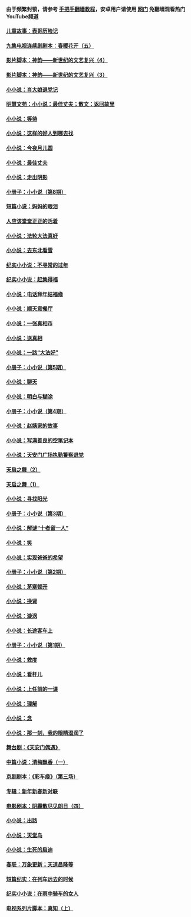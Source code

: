 #### 由于频繁封锁，请参考 [手把手翻墙教程](https://github.com/gfw-breaker/guides/wiki/)，安卓用户请使用 [网门](https://github.com/gfw-breaker/nogfw/blob/master/dl.md?t=04281601) 免翻墙观看热门YouTube频道 

#### [儿童故事：表哥历险记](../pages/328/383535.md?t=04281601) 

#### [九集电视连续剧剧本：春暖花开（五）](../pages/328/275919.md?t=04281601) 

#### [影片脚本：神韵——新世纪的文艺复兴（4）](../pages/328/266089.md?t=04281601) 

#### [影片脚本：神韵——新世纪的文艺复兴（3）](../pages/328/266087.md?t=04281601) 

#### [小小说：肖大娘退党记](../pages/328/239807.md?t=04281601) 

#### [明慧文苑：小小说：最佳丈夫；散文：返回故里](../pages/328/3439.md?t=04281601) 

#### [小小说：等待](../pages/328/223927.md?t=04281601) 

#### [小小说：这样的好人到哪去找](../pages/328/209396.md?t=04281601) 

#### [小小说：今夜月儿圆](../pages/328/193588.md?t=04281601) 

#### [小小说：最佳丈夫](../pages/328/190938.md?t=04281601) 

#### [小小说：走出阴影](../pages/328/190744.md?t=04281601) 

#### [小册子：小小说（第8期）](../pages/328/188202.md?t=04281601) 

#### [短篇小说：妈妈的眼泪](../pages/328/187712.md?t=04281601) 

#### [人应该堂堂正正的活着](../pages/328/182430.md?t=04281601) 

#### [小小说：法轮大法真好](../pages/328/174669.md?t=04281601) 

#### [小小说：去东北看雪](../pages/328/173882.md?t=04281601) 

#### [纪实小小说：不寻常的过年](../pages/328/173187.md?t=04281601) 

#### [纪实小小说：赶集得福](../pages/328/172652.md?t=04281601) 

#### [小小说：电话拜年结福缘](../pages/328/172533.md?t=04281601) 

#### [小小说：顺天意餐厅](../pages/328/170182.md?t=04281601) 

#### [小小说：一张真相币](../pages/328/169410.md?t=04281601) 

#### [小小说：送真相](../pages/328/166713.md?t=04281601) 

#### [小小说：一路“大法好”](../pages/328/162016.md?t=04281601) 

#### [小册子：小小说（第5期）](../pages/328/161131.md?t=04281601) 

#### [小小说：聊天](../pages/328/159640.md?t=04281601) 

#### [小小说：明白与糊涂](../pages/328/158101.md?t=04281601) 

#### [小册子：小小说（第4期）](../pages/328/158006.md?t=04281601) 

#### [小小说：赵姨家的故事](../pages/328/157843.md?t=04281601) 

#### [小小说：写满善良的空笔记本](../pages/328/157382.md?t=04281601) 

#### [小小说：天安门广场执勤警察退党](../pages/328/156982.md?t=04281601) 

#### [天启之舞（2）](../pages/328/153440.md?t=04281601) 

#### [天启之舞（1）](../pages/328/153439.md?t=04281601) 

#### [小小说：寻找阳光](../pages/328/153065.md?t=04281601) 

#### [小册子：小小说（第3期）](../pages/328/151715.md?t=04281601) 

#### [小小说：解谜“十者留一人”](../pages/328/148967.md?t=04281601) 

#### [小小说：笑](../pages/328/148905.md?t=04281601) 

#### [小小说：实现爸爸的希望](../pages/328/148096.md?t=04281601) 

#### [小册子：小小说（第2期）](../pages/328/147214.md?t=04281601) 

#### [小小说：茅塞顿开](../pages/328/147030.md?t=04281601) 

#### [小小说：换肾](../pages/328/146770.md?t=04281601) 

#### [小小说：漩涡](../pages/328/146683.md?t=04281601) 

#### [小小说：长途客车上](../pages/328/145076.md?t=04281601) 

#### [小册子：小小说（第1期）](../pages/328/143963.md?t=04281601) 

#### [小小说：救度](../pages/328/143927.md?t=04281601) 

#### [小小说：看杆儿](../pages/328/142137.md?t=04281601) 

#### [小小说：上任前的一课](../pages/328/140808.md?t=04281601) 

#### [小小说：理解](../pages/328/140476.md?t=04281601) 

#### [小小说：念](../pages/328/139513.md?t=04281601) 

#### [小小说：那一刻，我的眼睛湿润了](../pages/328/138476.md?t=04281601) 

#### [舞台剧：《天安门偶遇》](../pages/328/117155.md?t=04281601) 

#### [中篇小说：清梅飘香（一）](../pages/328/101058.md?t=04281601) 

#### [京剧剧本：《彩车缘》（第三场）](../pages/328/96434.md?t=04281601) 

#### [专辑：新年新春新对联](../pages/328/94991.md?t=04281601) 

#### [电影剧本：阴霾散尽见朗日（四）](../pages/328/87081.md?t=04281601) 

#### [小小说：出路](../pages/328/84848.md?t=04281601) 

#### [小小说：天堂鸟](../pages/328/83084.md?t=04281601) 

#### [小小说：生死的启迪](../pages/328/70977.md?t=04281601) 

#### [春联：万象更新；天道昌隆等](../pages/328/64588.md?t=04281601) 

#### [短篇纪实：在列车远去的时候](../pages/328/62641.md?t=04281601) 

#### [纪实小小说：在雨中骑车的女人](../pages/328/56184.md?t=04281601) 

#### [电视系列片脚本：真知（上） ](../pages/328/55277.md?t=04281601) 

